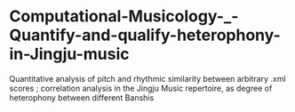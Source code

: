 # Computational-Musicology-_-Quantify-and-qualify-heterophony-in-Jingju-music
Quantitative analysis of pitch and rhythmic similarity between arbitrary .xml scores ; correlation analysis in the Jingju Music repertoire, as degree of heterophony between different Banshis
